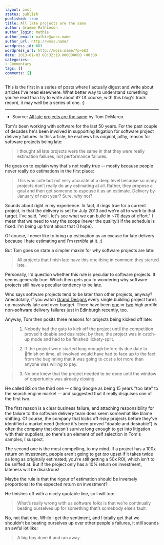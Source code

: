 ```yaml
---
layout: post
status: publish
published: true
title: All late projects are the same
author: Graeme Mathieson
author_login: mathie
author_email: mathie@woss.name
author_url: http://woss.name/
wordpress_id: 683
wordpress_url: http://woss.name/?p=683
date: 2013-01-03 08:32:19.000000000 +00:00
categories:
- Commentary
tags: []
comments: []
---
```

This is  the first in a series of posts where I actually digest and write about articles I've read elsewhere. What better way to understand something you've read than try to write about it? Of course, with this blog's track record, it may well be a series of one. :)

----

* Source: [All late projects are the same](http://www.computer.org/cms/Computer.org/ComputingNow/homepage/2011/1111/W_SW_AllLateProjectsAretheSame.pdf) by Tom DeMarco.

Tom's been working with software for the last 50 years. For the past couple of decades he's been involved in supporting litigation for software project delivery failures. In this article, he eschews his original, pithy, reason for software projects being late:

> I thought all late projects were the same in that they were really estimation failures, not performance failures.

He goes on to explain why that's not really true -- mostly because people never really do estimations in the first place:

> This was cute but not very accurate at a deep level because so many projects don’t really do any estimating at all. Rather, they propose a goal and then get someone to espouse it as an estimate. Delivery by January of next year? Sure, why not?

Sounds about right in my experience. In fact, it rings true for a current project, in that the delivery is set for July 2013 and we're all to work to that target. I've said, "well, let's see what we can build in ~70 days of effort." I mean that we need to vary the scope (never the quality!) if the schedule is fixed. I'm being up front about that (I hope).

Of course, I never like to bring up estimation as an excuse for late delivery because I hate estimating and I'm *terrible* at it. ;)

But Tom goes on state a simpler maxim for why software projects are late:

> All projects that finish late have this one thing in common: they started late.

Personally, I'd question whether this rule is peculiar to software projects. It seems generally true. Which then gets you to wondering why software projects still have a peculiar tendency to be late.

Who says software projects tend to be later than other projects, anyway? Anecdotally, if you watch [Grand Designs](http://www.channel4.com/programmes/grand-designs/) every single building project turns up massively late and over budget. There have been [one](http://en.wikipedia.org/wiki/Scottish_Parliament_Building) or [two](http://www.edinburgh.gov.uk/trams/) high profile non-software delivery failures just in Edinburgh recently, too.

Anyway, Tom then posits three reasons for projects being kicked off late:

> 1. Nobody had the guts to kick off the project until the competition proved it doable and desirable; by then, the project was in catch-up mode and had to be finished lickety-split.

> 2. If the project were started long enough before its due date to finish on time, all involved would have had to face up to the fact from the beginning that it was going to cost a lot more than anyone was willing to pay.

> 3. No one knew that the project needed to be done until the window of opportunity was already closing.

He called BS on the third one -- citing Google as being 15 years "too late" to the search engine market -- and suggested that it really disguises one of the first two.

The first reason is a clear business failure, and attaching responsibility for the failure to the software delivery team does seem somewhat like blame shifting. Of course, the company that kicks off risky projects before they've identified a market need (before it's been proved "doable and desirable") is often the company that doesn't survive long enough to get into litigation with their suppliers, so there's an element of self selection in Tom's samples, I suspect.

The second one is the most compelling, to my mind. If a project has a 100x return on investment, people aren't going to get *too* upset if it takes twice as long as originally estimated; you're still getting a 50x ROI, which isn't to be sniffed at. But if the project only has a 10% return on investment, lateness will be disastrous!

Maybe the rule is that the rigour of estimation should be inversely proportional to the expected return on investment?

He finishes off with a nicely quotable line, so I will too:

> What’s really wrong with us software folks is that we’re continually beating ourselves up for something that’s somebody else’s fault.

No, not that one. While I get the sentiment, and I totally get that we shouldn't be beating ourselves up over other people's failures, it still sounds an awful lot like:

> A big boy done it and ran away.
